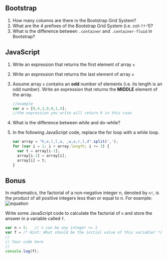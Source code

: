 ## Bootstrap
1. How many columns are there in the Bootstrap Grid System?
1. What are the 4 prefixes of the Bootstrap Grid System (i.e. col-`??`-1)?
1. What is the difference between `.container` and `.container-fluid` in Bootstrap?


## JavaScript
1. Write an expression that returns the first element of array `x`
1. Write an expression that returns the last element of array `x`
1. Assume array `x` contains an **odd** number of elements (i.e. its length is an odd number). Write an expression that returns the **MIDDLE** element of the array.
   ``` javascript
   //example
   var x = [8,4,3,9,0,1,4];
   //the expression you write will return 9 in this case
   ```

1. What is the difference between while and do-while?
1. In the following JavaScript code, replace the for loop with a while loop.

   ``` javascript
   var array = "h,e,l,l,o, ,w,o,r,l,d".split(',');
   for (var i = 1; i < array.length; i += 3) {
     var t = array[i-1];
     array[i-1] = array[i];
     array[i] = t;
   }
   ```

## Bonus
In mathematics, the factorial of a non-negative integer n, denoted by `n!`, is the product of all positive integers less than or equal to n. For example:
![equation](https://upload.wikimedia.org/math/9/3/9/939c013423574cad70f33eaa7dd68f0c.png)

Write some JavaScript code to calculate the factorial of `n` and store the answer in a variable called `f`.

   ``` javascript
   var n = 5;   // n can be any integer >= 1
   var f = /* Hint: What should be the initial value of this variable? */
   //
   // Your code here
   //
   console.log(f);
   ```


